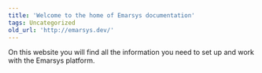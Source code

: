 ```yaml
---
title: 'Welcome to the home of Emarsys documentation'
tags: Uncategorized
old_url: 'http://emarsys.dev/'
---
```


On this website you will find all the information you need to set up and work with the Emarsys platform.